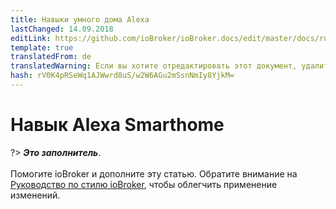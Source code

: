 ```yaml
---
title: Навыки умного дома Alexa
lastChanged: 14.09.2018
editLink: https://github.com/ioBroker/ioBroker.docs/edit/master/docs/ru/cloud/alexasmart.md
template: true
translatedFrom: de
translatedWarning: Если вы хотите отредактировать этот документ, удалите поле «translationFrom», в противном случае этот документ будет снова автоматически переведен
hash: rV0K4pRSeWq1AJWwrd8uS/w2W6AGu2mSsnNmIy8YjkM=
---
```

# Навык Alexa Smarthome
?> ***Это заполнитель***.<br><br> Помогите ioBroker и дополните эту статью. Обратите внимание на [Руководство по стилю ioBroker](community/styleguidedoc), чтобы облегчить применение изменений.